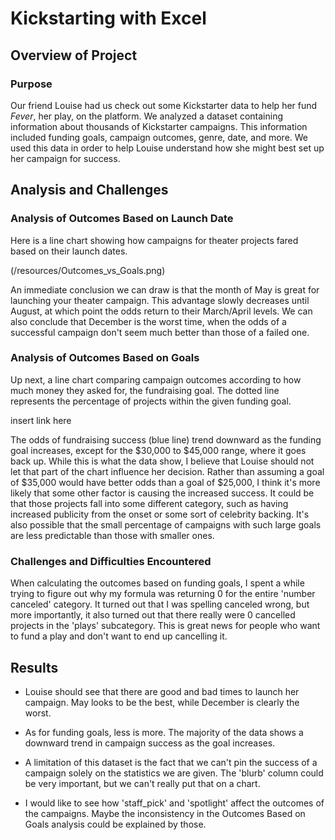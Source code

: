 # Kickstarting with Excel

## Overview of Project

### Purpose

Our friend Louise had us check out some Kickstarter data to help her fund *Fever*,
her play, on the platform. We analyzed a dataset containing information about thousands
of Kickstarter campaigns. This information included funding goals, campaign outcomes,
genre, date, and more. We used this data in order to help Louise understand how she
might best set up her campaign for success.

## Analysis and Challenges

### Analysis of Outcomes Based on Launch Date

Here is a line chart showing how campaigns for theater projects fared based on their
launch dates.

(/resources/Outcomes_vs_Goals.png)

An immediate conclusion we can draw is that the month of May is great for launching
your theater campaign. This advantage slowly decreases until August, at which point 
the odds return to their March/April levels. We can also conclude that December
is the worst time, when the odds of a successful campaign don't seem much better
than those of a failed one.

### Analysis of Outcomes Based on Goals

Up next, a line chart comparing campaign outcomes according to how much money they
asked for, the fundraising goal. The dotted line represents the percentage of projects 
within the given funding goal.

insert link here

The odds of fundraising success (blue line) trend downward as the funding goal
increases, except for the $30,000 to $45,000 range, where it goes back up.
While this is what the data show, I believe that Louise should not let that
part of the chart influence her decision. Rather than assuming a goal of $35,000
would have better odds than a goal of $25,000, I think it's more likely that
some other factor is causing the increased success. It could be that those projects
fall into some different category, such as having increased publicity from the onset
or some sort of celebrity backing. It's also possible that the small percentage of
campaigns with such large goals are less predictable than those with smaller ones.

### Challenges and Difficulties Encountered

When calculating the outcomes based on funding goals, I spent a while trying to
figure out why my formula was returning 0 for the entire 'number canceled' category.
It turned out that I was spelling canceled wrong, but more importantly, it also turned
out that there really were 0 cancelled projects in the 'plays' subcategory. This is 
great news for people who want to fund a play and don't want to end up cancelling it.

## Results

- Louise should see that there are good and bad times to launch her campaign. May looks
to be the best, while December is clearly the worst.

- As for funding goals, less is more. The majority of the data shows a downward trend
in campaign success as the goal increases.

- A limitation of this dataset is the fact that we can't pin the success of a campaign
solely on the statistics we are given. The 'blurb' column could be very important,
but we can't really put that on a chart. 

- I would like to see how 'staff_pick' and 'spotlight' affect the outcomes of the
campaigns. Maybe the inconsistency in the Outcomes Based on Goals analysis could be
explained by those.

